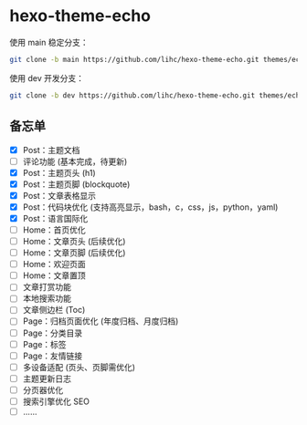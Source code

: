 # hexo-theme-echo

使用 main 稳定分支：

```sh
git clone -b main https://github.com/lihc/hexo-theme-echo.git themes/echo
```

使用 dev 开发分支：

```sh
git clone -b dev https://github.com/lihc/hexo-theme-echo.git themes/echo
```


## 备忘单

- [x] Post：主题文档
- [ ] 评论功能 (基本完成，待更新)
- [x] Post：主题页头 (h1)
- [x] Post：主题页脚 (blockquote)
- [x] Post：文章表格显示 
- [x] Post：代码块优化 (支持高亮显示，bash，c，css，js，python，yaml)
- [x] Post：语言国际化
- [ ] Home：首页优化
- [ ] Home：文章页头 (后续优化)
- [ ] Home：文章页脚 (后续优化)
- [ ] Home：欢迎页面
- [ ] Home：文章置顶
- [ ] 文章打赏功能
- [ ] 本地搜索功能
- [ ] 文章侧边栏 (Toc)
- [ ] Page：归档页面优化 (年度归档、月度归档)
- [ ] Page：分类目录
- [ ] Page：标签
- [ ] Page：友情链接
- [ ] 多设备适配 (页头、页脚需优化)
- [ ] 主题更新日志
- [ ] 分页器优化
- [ ] 搜索引擎优化 SEO
- [ ] ......
